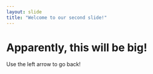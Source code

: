 ```yaml
---
layout: slide
title: "Welcome to our second slide!"
---
```

# Apparently, this will be big!
Use the left arrow to go back!